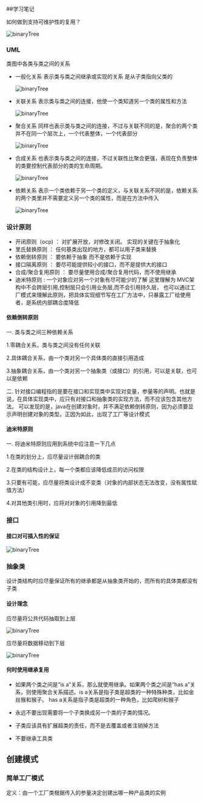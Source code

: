 ##学习笔记

如何做到支持可维护性的复用？

![binaryTree](../image/QQ图片20191114115117.png)

### UML

类图中各类与类之间的关系

- 一般化关系 表示类与类之间继承或实现的关系 是从子类指向父类的

     ![binaryTree](../image/QQ图片20191121143910.png)
     
- 关联关系 表示类与类之间的连接，他使一个类知道另一个类的属性和方法

    ![binaryTree](../image/QQ图片20191121162129.png)
    
- 聚合关系 同样也表示类与类之间的连接，不过与关联不同的是，聚合的两个类并不在同一个层次上，一个代表整体，一个代表部分
    
    ![binaryTree](../image/QQ图片20191122092140.png)
    
- 合成关系 也表示类与类之间的连接，不过关联性比聚合更强，表现在负责整体的类要控制代表部分的类的生命周期。

    ![binaryTree](../image/QQ图片20191122092738.png)
    
- 依赖关系 表示一个类依赖于另一个类的定义，与关联关系不同的是，依赖关系的两个类里并不需要定义另一个类的属性，而是在方法中传入

    ![binaryTree](../image/QQ图片20191122094103.png)

### 设计原则

- 开闭原则（ocp) ： 对扩展开放，对修改关闭。 实现的关键在于抽象化
- 里氏替换原则 ： 任何基类出现的地方，都可以用子类来替换
- 依赖倒转原则 ： 要依赖于抽象 而不是依赖于实现
- 接口隔离原则 ： 要尽可能提供较小的接口，而不是提供大的接口
- 合成/聚合复用原则 ： 要尽量使用合成/聚合复用代码，而不使用继承
- 迪米特原则 : 一个对象应对另一个对象有尽可能少的了解 这里理解为 MVC架构中不会跨层引用,控制层只会引用业务层,而不会引用持久层，
也可以通过工厂模式来理解此原则，把具体实现细节写在工厂方法中，只暴露工厂给使用者，是系统内部耦合度降低

#### 依赖倒转原则

 一. 类与类之间三种依赖关系
 
 1.零耦合关系，类与类之间没有任何关联
 
 2.具体耦合关系，由一个类对另一个具体类的直接引用造成
 
 3.抽象耦合关系，由一个类对另一个抽象类（或接口）的引用，可以是关联，也可以是依赖
 
 二. 针对接口编程指的是要在接口和实现类中实现对变量，参量等的声明。也就是说，在具体实现类中，应只有对接口和抽象类的实现方法，而不应该包含其他方法。
 可以发现的是，java在创建对象时，并不满足依赖倒转原则，因为必须要显示声明创建对象的类型。正因为如此，出现了工厂等设计模式


#### 迪米特原则

 一. 将迪米特原则应用到系统中应注意一下几点
 
 1.在类的划分上，应尽量设计弱耦合的类
 
 2.在类的结构设计上，每一个类都应该降低成员的访问权限
 
 3.只要有可能，应尽量将类设计成不变类（对象的内部状态无法改变，没有属性赋值方法）
 
 4.对其他类引用时，应将对对象的引用降到最低


### 接口

#### 接口对可插入性的保证

![binaryTree](../image/QQ图片20191120220526.png)

### 抽象类

设计类结构时应尽量保证所有的继承都是从抽象类开始的，而所有的具体类都没有子类

#### 设计理念
应尽量将公共代码抽取到上层

![binaryTree](../image/QQ图片20191120221637.png)

应尽量将数据移动到下层

![binaryTree](../image/QQ图片20191120221657.png)


#### 何时使用继承复用

- 如果两个类之间是“is a”关系，那么就使用继承。如果两个类之间是“has a”关系，则使用聚合关系描述。is a关系是指子类是超类的一种特殊种类，比如金丝猴和猴子。
has a关系是指子类是超类的一种角色，比如爬树和猴子

- 永远不要出现需要将一个子类换成另一个类的子类的情况。

- 子类应该具有扩展超类的责任，而不是去覆盖或者注销掉方法

- 不要继承工具类

## 创建模式

### 简单工厂模式

定义：由一个工厂类根据传入的参量决定创建出哪一种产品类的实例







